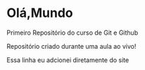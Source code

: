 # Olá,Mundo
Primeiro Repositório do curso de Git e Github

Repositório criado  durante uma aula ao vivo!

Essa linha eu adcionei diretamente do site 
